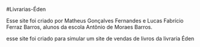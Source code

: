 #Livrarias-Éden

Esse site foi criado por Matheus Gonçalves Fernandes e Lucas Fabrício Ferraz Barros, alunos da escola Antônio de Moraes Barros.

esse site foi criado para simular um site de vendas de livros da livraria Éden
